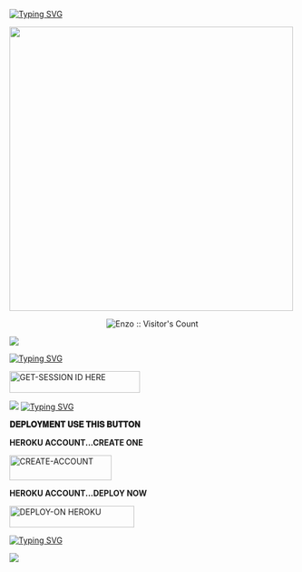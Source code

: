 [![Typing SVG](https://readme-typing-svg.herokuapp.com?font=Rockstar-ExtraBold&color=blue&lines=𝗕𝗼𝘁+𝗰𝗿𝗲𝗮𝘁𝗲+𝗕𝘆+𝗡𝗷𝗮𝗯𝘂𝗹𝗼+𝗝𝗕𝗫)](https://git.io/typing-svg)





<p align="centre"><img src="https://files.catbox.moe/xwv55g.jpg" width="500" height="500" />





 <p align="center"><img src="https://profile-counter.glitch.me/{ENZO-MD}/count.svg" alt="Enzo :: Visitor's Count" old_src="https://profile-counter.glitch.me/{enzo}/count.svg" /></p>



  
 

<a><img src='https://i.imgur.com/LyHic3i.gif'/></a>

 
 
[![Typing SVG](https://readme-typing-svg.herokuapp.com?font=Rockstar-ExtraBold&color=blue&lines=𝗦𝗘𝗦𝗦𝗜𝗢𝗡+𝗜𝗗+𝗦𝗜𝗧𝗘+𝗜𝗦+𝗛𝗘𝗥𝗘)](https://git.io/typing-svg)
 


  <a href="https://fffi-0841e02d44bd.herokuapp.com/"><img title="GET-SESSION ID HERE" src="https://img.shields.io/badge/GET-SESSION ID HERE-h?color=green&style=for-the-badge&logo=nike" width="230" height="38.45"/></a></p>

  
  <a><img src='https://i.imgur.com/LyHic3i.gif'/></a>
[![Typing SVG](https://readme-typing-svg.herokuapp.com?font=Rockstar-ExtraBold&color=blue&lines=𝐃𝐄𝐏𝐋𝐎𝐘+𝐎𝐍+𝐇𝐄𝐑𝐎𝐊𝐔)](https://git.io/typing-svg)


 
  

 
__𝐃𝐄𝐏𝐋𝐎𝐘𝐌𝐄𝐍𝐓 𝐔𝐒𝐄 𝐓𝐇𝐈𝐒 𝐁𝐔𝐓𝐓𝐎𝐍__

   **HEROKU ACCOUNT...CREATE ONE**
   
   <a href="https://signup.heroku.com/"><img title="CREATE-ACCOUNT" src="https://img.shields.io/badge/CREATE-ACCOUNT-h?color=blue&style=for-the-badge&logo=blue" width="180" height="43.45"/></a></p>

   **HEROKU ACCOUNT...DEPLOY NOW**

 <a href="https://dashboard.heroku.com/new?template=https://github.com/NjabuloJ/Njabulo-jb1"><img title="DEPLOY-ON HEROKU" src="https://img.shields.io/badge/DEPLOY-ON HEROKU-h?color=blue&style=for-the-badge&logo=nike" width="220" height="38.45"/></a></p>

 
 [![Typing SVG](https://readme-typing-svg.herokuapp.com?font=Rockstar-ExtraBold&size=30&pause=1000&color=0000FF&center=true&vCenter=true&width=815&height=60&lines=▭+▬+▭+▬+▭+▬+▭+▬+▭+▬+▭)](https://git.io/typing-svg) 

<a><img src='https://i.imgur.com/LyHic3i.gif'/></a>
